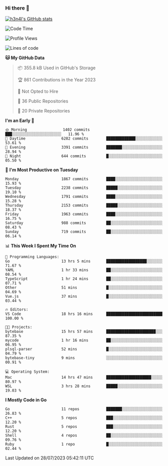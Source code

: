 ### Hi there 👋

[![h3n4l's GitHub stats](https://github-readme-stats.vercel.app/api?username=h3n4l&count_private=true&show_icons=true&theme=radical)](https://github.com/h3n4l/github-readme-stats)

<!--START_SECTION:waka-->
![Code Time](http://img.shields.io/badge/Code%20Time-1%2C444%20hrs%2050%20mins-blue)

![Profile Views](http://img.shields.io/badge/Profile%20Views-2-blue)

![Lines of code](https://img.shields.io/badge/From%20Hello%20World%20I%27ve%20Written-3.2%20million%20lines%20of%20code-blue)

**🐱 My GitHub Data** 

> 📦 355.8 kB Used in GitHub's Storage 
 > 
> 🏆 861 Contributions in the Year 2023
 > 
> 🚫 Not Opted to Hire
 > 
> 📜 36 Public Repositories 
 > 
> 🔑 20 Private Repositories 
 > 
**I'm an Early 🐤** 

```text
🌞 Morning                1402 commits        ███░░░░░░░░░░░░░░░░░░░░░░   11.96 % 
🌆 Daytime                6282 commits        █████████████░░░░░░░░░░░░   53.61 % 
🌃 Evening                3391 commits        ███████░░░░░░░░░░░░░░░░░░   28.94 % 
🌙 Night                  644 commits         █░░░░░░░░░░░░░░░░░░░░░░░░   05.50 % 
```
📅 **I'm Most Productive on Tuesday** 

```text
Monday                   1867 commits        ████░░░░░░░░░░░░░░░░░░░░░   15.93 % 
Tuesday                  2238 commits        █████░░░░░░░░░░░░░░░░░░░░   19.10 % 
Wednesday                1791 commits        ████░░░░░░░░░░░░░░░░░░░░░   15.28 % 
Thursday                 2153 commits        █████░░░░░░░░░░░░░░░░░░░░   18.37 % 
Friday                   1963 commits        ████░░░░░░░░░░░░░░░░░░░░░   16.75 % 
Saturday                 988 commits         ██░░░░░░░░░░░░░░░░░░░░░░░   08.43 % 
Sunday                   719 commits         ██░░░░░░░░░░░░░░░░░░░░░░░   06.14 % 
```


📊 **This Week I Spent My Time On** 

```text
💬 Programming Languages: 
Go                       13 hrs 5 mins       ██████████████████░░░░░░░   71.67 % 
YAML                     1 hr 33 mins        ██░░░░░░░░░░░░░░░░░░░░░░░   08.54 % 
TypeScript               1 hr 24 mins        ██░░░░░░░░░░░░░░░░░░░░░░░   07.71 % 
Other                    51 mins             █░░░░░░░░░░░░░░░░░░░░░░░░   04.69 % 
Vue.js                   37 mins             █░░░░░░░░░░░░░░░░░░░░░░░░   03.44 % 

🔥 Editors: 
VS Code                  18 hrs 16 mins      █████████████████████████   100.00 % 

🐱‍💻 Projects: 
bytebase                 15 hrs 57 mins      ██████████████████████░░░   87.35 % 
mycode                   1 hr 16 mins        ██░░░░░░░░░░░░░░░░░░░░░░░   06.95 % 
plsql-parser             52 mins             █░░░░░░░░░░░░░░░░░░░░░░░░   04.79 % 
bytebase-tiny            9 mins              ░░░░░░░░░░░░░░░░░░░░░░░░░   00.91 % 

💻 Operating System: 
Mac                      14 hrs 47 mins      ████████████████████░░░░░   80.97 % 
WSL                      3 hrs 28 mins       █████░░░░░░░░░░░░░░░░░░░░   19.03 % 
```

**I Mostly Code in Go** 

```text
Go                       11 repos            ███████░░░░░░░░░░░░░░░░░░   26.83 % 
C++                      5 repos             ███░░░░░░░░░░░░░░░░░░░░░░   12.20 % 
Rust                     5 repos             ███░░░░░░░░░░░░░░░░░░░░░░   12.20 % 
Shell                    4 repos             ██░░░░░░░░░░░░░░░░░░░░░░░   09.76 % 
Ruby                     1 repo              █░░░░░░░░░░░░░░░░░░░░░░░░   02.44 % 
```




 Last Updated on 28/07/2023 05:42:11 UTC
<!--END_SECTION:waka-->

